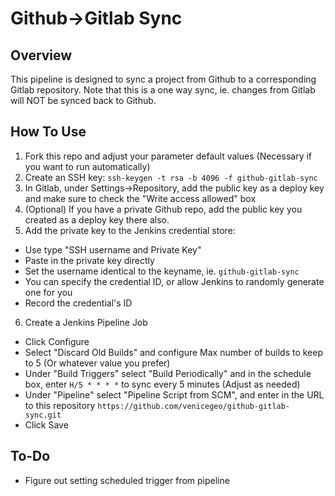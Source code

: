 # Github->Gitlab Sync

## Overview
This pipeline is designed to sync a project from Github to a corresponding Gitlab repository.  Note that this is a one way sync,
ie. changes from Gitlab will NOT be synced back to Github.  

## How To Use
1. Fork this repo and adjust your parameter default values (Necessary if you want to run automatically)
2. Create an SSH key: `ssh-keygen -t rsa -b 4096 -f github-gitlab-sync`
3. In Gitlab, under Settings->Repository, add the public key as a deploy key and make sure to check the "Write access allowed" box
4. (Optional) If you have a private Github repo, add the public key you created as a deploy key there also.
5. Add the private key to the Jenkins credential store:
  * Use type "SSH username and Private Key"
  * Paste in the private key directly
  * Set the username identical to the keyname, ie. `github-gitlab-sync` 
  * You can specify the credential ID, or allow Jenkins to randomly generate one for you
  * Record the credential's ID
6. Create a Jenkins Pipeline Job
  * Click Configure
  * Select "Discard Old Builds" and configure Max number of builds to keep to 5 (Or whatever value you prefer)
  * Under "Build Triggers" select "Build Periodically" and in the schedule box, enter `H/5 * * * *` to sync every 5 minutes (Adjust as needed)
  * Under "Pipeline" select "Pipeline Script from SCM", and enter in the URL to this repository `https://github.com/venicegeo/github-gitlab-sync.git`
  * Click Save

## To-Do
* Figure out setting scheduled trigger from pipeline
